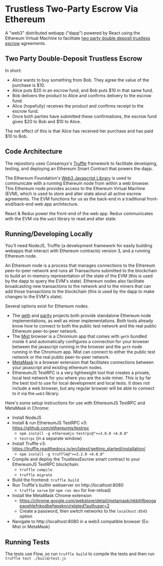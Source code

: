 # Trustless Two-Party Escrow Via Ethereum

A "web3" distributed webapp ("dapp") powered by React using the Ethereum Virtual Machine to facilitate
[two party double deposit trustless escrow](http://blackhalo.info/wp-content/uploads/2014/06/whitepaper_twosided.pdf) agreements.

## Two Party Double-Deposit Trustless Escrow

In short:

- Alice wants to buy something from Bob. They agree the value of the purchase is $10.
- Alice puts $20 in an escrow fund, and Bob puts $10 in that same fund.
- Bob delivers the product to Alice and confirms delivery to the escrow fund.
- Alice (hopefully) receives the product and confirms receipt to the escrow fund.
- Once both parties have submitted these confirmations, the escrow fund gives $20 to Bob and $10 to Alice.

The net effect of this is that Alice has received her purchase and has paid $10 to Bob.

## Code Architecture

The repository uses Consensys's [Truffle](https://truffle.readthedocs.io/en/latest/) framework to facilitate developing, testing, and deploying an Ethereum Smart Contract that powers the dapp.

The Ethereum Foundation's [Web3 Javascript Library](https://github.com/ethereum/wiki/wiki/JavaScript-API) is used to communicate with a running Ethereum node from within a web browser. This Ethereum node provides access to the Ethereum Virtual Machine (EVM), which is used to store and alter state about all active escrow agreements. The EVM functions for us as the back-end in a traditional front-end/back-end web app architecture.

React & Redux power the front-end of the web app. Redux communicates with the EVM via the `web3` library to read and alter state.

## Running/Developing Locally

You'll need NodeJS, Truffle (a development framework for easily building webapps that interact with
Ethereum contracts) version 3, and a running Ethereum node.

An Ethereum node is a process that manages connections to the Ethereum peer-to-peer network and runs all Transactions submitted to the blockchain to build an in-memory representation of the state of the EVM (this is used by the dapp to query the EVM's state). Ethereum nodes also facilitate broadcasting new transactions to the network and to the miners that can add those transactions to the blockchain (this is used by the dapp to make changes to the EVM's state).

Several options exist for Ethereum nodes.

- The [geth](https://github.com/ethereum/go-ethereum/wiki/geth) and [parity](https://ethcore.io/parity.html) projects both provide standalone Ethereum node implementations, as well as miner implementations. Both tools already know how to connect to both the public test network and the real public Ethereum peer-to-peer network.
- The [Mist](https://github.com/ethereum/mist) browser is a Chromium app that comes with `geth` bundled inside it and automatically configures a connection for your browser between the javascript running in the browser and the `geth` node running in the Chromium app. Mist can connect to either the public test network or the real public peer-to-peer network.
- [MetaMask](https://metamask.io) is a browser extension that facilitates connections between your javascript and existing ethereum nodes.
- EthereumJS TestRPC is a very lightweight tool that creates a private, local test network for you where you are the sole miner. This is by far the best tool to use for local development and local tests. It does not include a web browser, but any regular browser will be able to connect to it via the `web3` library.

Here's some setup instructions for use with EthereumJS TestRPC and MetaMask in Chrome:

- Install NodeJS
- Install & run EthereumJS TestRPC v3: https://github.com/ethereumjs/testrpc
  - `npm install -g ethereumjs-testrpc@">=3.0.0 <4.0.0"`
  - `testrpc` (in a separate window)
- Install Truffle v3: https://truffle.readthedocs.io/en/latest/getting_started/installation/
  - `npm install -g truffle@">=3.2.0 <4.0.0"`
- Compile and deploy the TrustlessEscrow smart contract to your EthereumJS TestRPC blockchain:
  - `truffle compile`
  - `truffle migrate`
- Build the frontend: `truffle build`
- Run Truffle's builtin webserver on http://localhost:8080
  - `truffle serve` (or `npm run dev` for live-reload)
- Install the MetaMask Chrome extension
  - https://chrome.google.com/webstore/detail/metamask/nkbihfbeogaeaoehlefnkodbefgpgknn/related?authuser=2
  - Create a password, then switch networks to the `localhost:8545` option
- Navigate to http://localhost:8080 in a web3 compatible browser (Ex: Mist or MetaMask)

## Running Tests

The tests use Flow, so run `truffle build` to compile the tests and then run `truffle test ./build/test.js`
